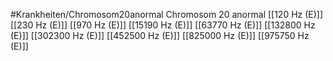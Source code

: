 #Krankheiten/Chromosom20anormal
Chromosom 20 anormal
[[120 Hz (E)]]
[[230 Hz (E)]]
[[970 Hz (E)]]
[[15190 Hz (E)]]
[[63770 Hz (E)]]
[[132800 Hz (E)]]
[[302300 Hz (E)]]
[[452500 Hz (E)]]
[[825000 Hz (E)]]
[[975750 Hz (E)]]